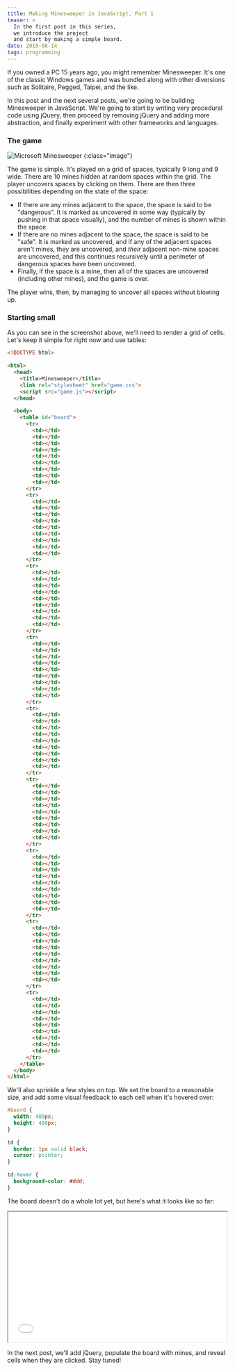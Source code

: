 ```yaml
---
title: Making Minesweeper in JavaScript, Part 1
teaser: >
  In the first post in this series,
  we introduce the project
  and start by making a simple board.
date: 2015-08-14
tags: programming
---
```


If you owned a PC 15 years ago,
you might remember Minesweeper.
It's one of the classic Windows games
and was bundled along with other diversions
such as Solitaire, Pegged, Taipei, and the like.

In this post and the next several posts,
we're going to be building Minesweeper in JavaScript.
We're going to start by writing very procedural code using jQuery,
then proceed by removing jQuery and adding more abstraction,
and finally experiment with other frameworks and languages.

### The game

![Microsoft Minesweeper][ms-minesweeper]
{:class="image"}

The game is simple.
It's played on a grid of spaces,
typically 9 long and 9 wide.
There are 10 mines hidden at random spaces within the grid.
The player uncovers spaces by clicking on them.
There are then three possibilities
depending on the state of the space:

* If there are any mines adjacent to the space,
  the space is said to be "dangerous".
  It is marked as uncovered in some way
  (typically by pushing in that space visually),
  and the number of mines is shown within the space.
* If there are no mines adjacent to the space,
  the space is said to be "safe".
  It is marked as uncovered,
  and if any of the adjacent spaces aren't mines,
  they are uncovered,
  and *their* adjacent non-mine spaces are uncovered,
  and this continues recursively
  until a perimeter of dangerous spaces have been uncovered.
* Finally, if the space is a mine,
  then all of the spaces are uncovered
  (including other mines),
  and the game is over.

The player wins, then,
by managing to uncover all spaces without blowing up.

[ms-minesweeper]: http://assets.mcmire.me/posts/2015-08-14-minesweeper-1/ms-minesweeper.png

### Starting small

As you can see in the screenshot above,
we'll need to render a grid of cells.
Let's keep it simple for right now
and use tables:

``` html
<!DOCTYPE html>
 
<html>
  <head>
    <title>Minesweeper</title>
    <link rel="stylesheet" href="game.css">
    <script src="game.js"></script>
  </head>
 
  <body>
    <table id="board">
      <tr>
        <td></td>
        <td></td>
        <td></td>
        <td></td>
        <td></td>
        <td></td>
        <td></td>
        <td></td>
        <td></td>
      </tr>
      <tr>
        <td></td>
        <td></td>
        <td></td>
        <td></td>
        <td></td>
        <td></td>
        <td></td>
        <td></td>
        <td></td>
      </tr>
      <tr>
        <td></td>
        <td></td>
        <td></td>
        <td></td>
        <td></td>
        <td></td>
        <td></td>
        <td></td>
        <td></td>
      </tr>
      <tr>
        <td></td>
        <td></td>
        <td></td>
        <td></td>
        <td></td>
        <td></td>
        <td></td>
        <td></td>
        <td></td>
      </tr>
      <tr>
        <td></td>
        <td></td>
        <td></td>
        <td></td>
        <td></td>
        <td></td>
        <td></td>
        <td></td>
        <td></td>
      </tr>
      <tr>
        <td></td>
        <td></td>
        <td></td>
        <td></td>
        <td></td>
        <td></td>
        <td></td>
        <td></td>
        <td></td>
      </tr>
      <tr>
        <td></td>
        <td></td>
        <td></td>
        <td></td>
        <td></td>
        <td></td>
        <td></td>
        <td></td>
        <td></td>
      </tr>
      <tr>
        <td></td>
        <td></td>
        <td></td>
        <td></td>
        <td></td>
        <td></td>
        <td></td>
        <td></td>
        <td></td>
      </tr>
      <tr>
        <td></td>
        <td></td>
        <td></td>
        <td></td>
        <td></td>
        <td></td>
        <td></td>
        <td></td>
        <td></td>
      </tr>
    </table>
  </body>
</html>
```

We'll also sprinkle a few styles on top.
We set the board to a reasonable size,
and add some visual feedback to each cell
when it's hovered over:

``` css
#board {
  width: 400px;
  height: 400px;
}
 
td {
  border: 1px solid black;
  cursor: pointer;
}
 
td:hover {
  background-color: #ddd;
}
```

The board doesn't do a whole lot yet,
but here's what it looks like so far:

<iframe height="300" width="100%" src="minesweeper-part-1.html" border="0"></iframe>

In the next post,
we'll add jQuery,
populate the board with mines,
and reveal cells when they are clicked.
Stay tuned!
